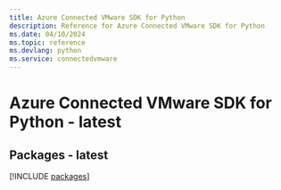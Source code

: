 ```yaml
---
title: Azure Connected VMware SDK for Python
description: Reference for Azure Connected VMware SDK for Python
ms.date: 04/10/2024
ms.topic: reference
ms.devlang: python
ms.service: connectedvmware
---
```

# Azure Connected VMware SDK for Python - latest
## Packages - latest
[!INCLUDE [packages](connected-vmware-index.md)]